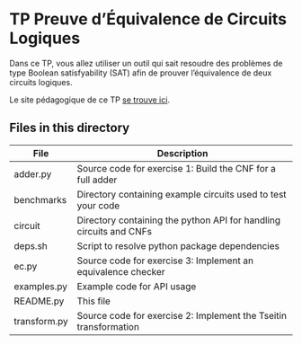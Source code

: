 TP Preuve d’Équivalence de Circuits Logiques
============================================

Dans ce TP, vous allez utiliser un outil qui sait resoudre des
problèmes de type Boolean satisfyability (SAT) afin de prouver
l’équivalence de deux circuits logiques.

Le site pédagogique de ce TP [se trouve ici](https://se206.wp.imt.fr/tp-preuve-dequivalence-de-circuits-logiques/).


Files in this directory
-----------------------

|File| Description|
|----|------------|
|adder.py | Source code for exercise 1: Build the CNF for a full adder |
|benchmarks | Directory containing example circuits used to test your code |
|circuit| Directory containing the python API for handling circuits and CNFs |
|deps.sh|         Script to resolve python package dependencies |
|ec.py |           Source code for exercise 3: Implement an equivalence checker |
|examples.py|     Example code for API usage|
|README.py|       This file|
|transform.py|    Source code for exercise 2: Implement the Tseitin transformation|

